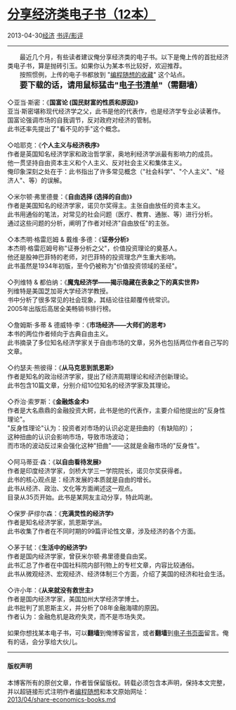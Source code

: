 <!DOCTYPE html>
<html xmlns="http://www.w3.org/1999/xhtml" xml:lang="zh-CN">
<head>
<meta http-equiv="Content-Type" content="text/html; charset=utf-8" />
<meta name="generator" content="Python script by program.think@gmail.com" />
<meta name="provider" content="program-think.blogspot.com" />
<link type="text/css" rel="stylesheet" href="../../css/program-think.css" />
<title>分享经济类电子书（12本） - 编程随想的博客</title>
</head>
<body>
<div id="main" style="width:100%;">
<h1><a href="../../index.md" title="回到首页">分享经济类电子书（12本）</a></h1>
<div class="post-info"><span class="date-header">2013-04-30</span><a href="../../tags/E7BB8FE6B58E.md" class="tag">经济</a> <a href="../../tags/E4B9A6E8AF842FE5BDB1E8AF84.md" class="tag">书评/影评</a> </div>
<hr>
<div class="post">
&#12288;&#12288;最近几个月，有些读者建议俺分享经济类的电子书。以下是俺上传的首批经济类电子书，算是抛砖引玉。如果你认为某本书比较好，欢迎推荐。<br />&#12288;&#12288;按照惯例，上传的电子书都放到 "<a href="https://code.google.com/p/program-think/" target="_blank">编程随想的收藏</a>" 这个站点。<br />&#12288;&#12288;<font size="4"><b>要下载的话，请用鼠标猛击"<a href="https://code.google.com/p/program-think/wiki/Books" target="_blank">电子书清单</a>"（需翻墙）</b></font><a name='more'></a><!--program-think--><br /><br />◇亚当·斯密：《<b>国富论 (国民财富的性质和原因)</b>》<br />亚当·斯密堪称现代经济学之父，此书是他的代表作，也是经济学专业必读著作。<br />国富论强调市场的自我调节，反对政府对经济的管制。<br />此书还率先提出了"看不见的手"这个概念。<br /><br />◇哈耶克：《<b>个人主义与经济秩序</b>》<br />作者是英国知名经济学家和政治哲学家，奥地利经济学派最有影响力的成员。<br />他一贯坚持自由资本主义和个人主义、反对社会主义和集体主义。<br />俺印象深刻之处在于：此书指出了许多常见概念（"社会科学"、"个人主义"、"经济人"、等）的误解。<br /><br />◇米尔顿·弗里德曼：《<b>自由选择 (选择的自由)</b>》<br />作者是美国知名的经济学家，诺贝尔奖得主。主张自由放任的资本主义。<br />此书用通俗的笔法，对常见的社会问题（医疗、教育、通胀、等）进行分析。<br />通过这些问题的分析，阐明了作者对经济"自由放任"的主张。<br /><br />◇本杰明·格雷厄姆 & 戴维·多德：《<b>证券分析</b>》<br />本杰明·格雷厄姆号称"证券分析之父"，价值投资理论的奠基人。<br />他还是股神巴菲特的老师，对巴菲特的投资理念产生重大影响。<br />此书虽然是1934年初版，至今仍被称为"价值投资领域的圣经"。<br /><br />◇列维特 & 都伯纳：《<b>魔鬼经济学——揭示隐藏在表象之下的真实世界</b>》<br />列维特是美国芝加哥大学经济学教授。<br />书中分析了很多常见的社会现象，其结论往往颠覆传统常识。<br />2005年出版后高居全美畅销书排行榜。<br /><br />◇詹姆斯·多蒂 & 德威特·李：《<b>市场经济——大师们的思考</b>》<br />本书的两位作者倾向于古典自由主义。<br />此书摘录了多位知名经济学家关于自由市场的文章，另外也包括两位作者自己写的文章。<br /><br />◇约瑟夫·熊彼得：《<b>从马克思到凯恩斯</b>》<br />作者是知名的政治经济学家，提出了经济周期理论和经济创新理论。<br />此书包含10篇文章，分别介绍10位知名的经济学家及其理论。 <br /><br />◇乔治·索罗斯：《<b>金融炼金术</b>》<br />作者是大名鼎鼎的金融投资大鳄，此书是他的代表作，主要介绍他提出的"反身性理论"。<br />"反身性理论"认为：投资者对市场的认识必定是扭曲的（有缺陷的）；<br />这种扭曲的认识会影响市场，导致市场波动；<br />而市场的波动反过来会强化这种"扭曲"——这就是金融市场的"反身性"。<br /><br />◇阿马蒂亚·森：《<b>以自由看待发展</b>》<br />作者是印度经济学家，剑桥大学三一学院院长，诺贝尔奖获得者。<br />此书的核心观点是：经济发展的本质就是自由的增长。<br />此书从经济、政治、文化等方面阐述这一观点。<br />目录从35页开始。此书是某网友主动分享，特此鸣谢。<br /><br />◇保罗·萨缪尔森：《<b>充满灵性的经济学</b>》<br />作者是知名经济学家，凯恩斯学派。<br />此书收集了作者在不同时期的99篇评论性文章，涉及经济的各个方面。 <br /><br />◇茅于轼：《<b>生活中的经济学</b>》<br />作者是国内经济学家，曾获米尔顿·弗里德曼自由奖。<br />此书汇总了作者在中国社科院内部刊物上的专栏文章，内容比较通俗。<br />此书从微观经济、宏观经济、经济体制三个方面，介绍了美国的经济和社会生活。 <br /><br />◇许小年：《<b>从来就没有救世主</b>》<br />作者是国内经济学家，美国加州大学经济学博士。<br />此书批判了凯恩斯主义，并分析了08年金融海啸的原因。<br />作者认为：金融危机是政府失灵，而不是市场失灵。 <br /><br />如果你想找某本电子书，可以<b>翻墙</b>到俺博客留言，或者<b>翻墙</b>到<a href="https://code.google.com/p/program-think/wiki/Books" target="_blank">电子书页面</a>留言。俺有的话，会分享给大伙儿。<div class="blogger-post-footer">
</div>
<hr>
<div class="copyright">
<h4>版权声明</h4>
本博客所有的原创文章，作者皆保留版权。转载必须包含本声明，保持本文完整，并以超链接形式注明作者<a href="mailto:program.think@gmail.com">编程随想</a>和本文原始网址：<br>
<a href="2013/04/share-economics-books.md">2013/04/share-economics-books.md</a>
</div>
</div>
</body>
</html>
